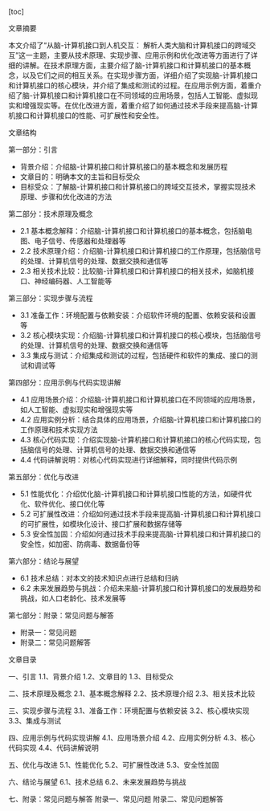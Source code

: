 
[toc]                    
                
                
文章摘要

本文介绍了“从脑-计算机接口到人机交互： 解析人类大脑和计算机接口的跨域交互”这一主题，主要从技术原理、实现步骤、应用示例和优化改进等方面进行了详细的讲解。在技术原理方面，主要介绍了脑-计算机接口和计算机接口的基本概念，以及它们之间的相互关系。在实现步骤方面，详细介绍了实现脑-计算机接口和计算机接口的核心模块，并介绍了集成和测试的过程。在应用示例方面，着重介绍了脑-计算机接口和计算机接口在不同领域的应用场景，包括人工智能、虚拟现实和增强现实等。在优化改进方面，着重介绍了如何通过技术手段来提高脑-计算机接口和计算机接口的性能、可扩展性和安全性。

文章结构

第一部分：引言

- 背景介绍：介绍脑-计算机接口和计算机接口的基本概念和发展历程
- 文章目的：明确本文的主旨和目标受众
- 目标受众：了解脑-计算机接口和计算机接口的跨域交互技术，掌握实现技术原理、步骤和优化改进的方法

第二部分：技术原理及概念

- 2.1 基本概念解释：介绍脑-计算机接口和计算机接口的基本概念，包括脑电图、电子信号、传感器和处理器等
- 2.2 技术原理介绍：介绍脑-计算机接口和计算机接口的工作原理，包括脑信号的处理、计算机信号的处理、数据交换和通信等
- 2.3 相关技术比较：比较脑-计算机接口和计算机接口的相关技术，如脑机接口、神经编码器、人工智能等

第三部分：实现步骤与流程

- 3.1 准备工作：环境配置与依赖安装：介绍软件环境的配置、依赖安装和设置等
- 3.2 核心模块实现：介绍脑-计算机接口和计算机接口的核心模块，包括脑信号的处理、计算机信号的处理、数据交换和通信等
- 3.3 集成与测试：介绍集成和测试的过程，包括硬件和软件的集成、接口的测试和调试等

第四部分：应用示例与代码实现讲解

- 4.1 应用场景介绍：介绍脑-计算机接口和计算机接口在不同领域的应用场景，如人工智能、虚拟现实和增强现实等
- 4.2 应用实例分析：结合具体的应用场景，介绍脑-计算机接口和计算机接口的工作原理和技术实现方法
- 4.3 核心代码实现：介绍实现脑-计算机接口和计算机接口的核心代码实现，包括脑信号的处理、计算机信号的处理、数据交换和通信等
- 4.4 代码讲解说明：对核心代码实现进行详细解释，同时提供代码示例

第五部分：优化与改进

- 5.1 性能优化：介绍优化脑-计算机接口和计算机接口性能的方法，如硬件优化、软件优化、接口优化等
- 5.2 可扩展性改进：介绍如何通过技术手段来提高脑-计算机接口和计算机接口的可扩展性，如模块化设计、接口扩展和数据存储等
- 5.3 安全性加固：介绍如何通过技术手段来提高脑-计算机接口和计算机接口的安全性，如加密、防病毒、数据备份等

第六部分：结论与展望

- 6.1 技术总结：对本文的技术知识点进行总结和归纳
- 6.2 未来发展趋势与挑战：介绍未来脑-计算机接口和计算机接口的发展趋势和挑战，如人口老龄化、技术发展等

第七部分：附录：常见问题与解答

- 附录一：常见问题
- 附录二：常见问题解答

文章目录

一、引言
    1.1、背景介绍
    1.2、文章目的
    1.3、目标受众

二、技术原理及概念
    2.1、基本概念解释
    2.2、技术原理介绍
    2.3、相关技术比较

三、实现步骤与流程
    3.1、准备工作：环境配置与依赖安装
    3.2、核心模块实现
    3.3、集成与测试

四、应用示例与代码实现讲解
    4.1、应用场景介绍
    4.2、应用实例分析
    4.3、核心代码实现
    4.4、代码讲解说明

五、优化与改进
    5.1、性能优化
    5.2、可扩展性改进
    5.3、安全性加固

六、结论与展望
    6.1、技术总结
    6.2、未来发展趋势与挑战

七、附录：常见问题与解答
    附录一、常见问题
    附录二、常见问题解答

